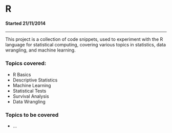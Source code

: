 # R

#### Started 21/11/2014

---

This project is a collection of code snippets, used to experiment with the R language for statistical computing, covering various topics in statistics, data wrangling, and machine learning.

### Topics covered:
+ R Basics
+ Descriptive Statistics
+ Machine Learning
+ Statistical Tests
+ Survival Analysis
+ Data Wrangling

### Topics to be covered
+ ...
